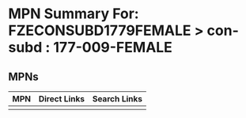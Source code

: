 



# MPN Summary For: FZECONSUBD1779FEMALE > con-subd : 177-009-FEMALE

## MPNs
  

|MPN|Direct Links|Search Links|
| :--- | :--- | :--- |
||||
